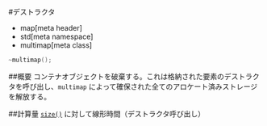 #デストラクタ
* map[meta header]
* std[meta namespace]
* multimap[meta class]

```cpp
~multimap();
```

##概要
コンテナオブジェクトを破棄する。これは格納された要素のデストラクタを呼び出し、`multimap` によって確保された全てのアロケート済みストレージを解放する。


##計算量
[`size()`](/reference/map/multimap/size.md) に対して線形時間（デストラクタ呼び出し）


